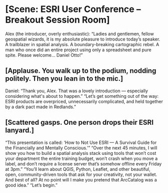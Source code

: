# [Scene: ESRI User Conference – Breakout Session Room]
Alex (the introducer, overly enthusiastic):
“Ladies and gentlemen, fellow geospatial wizards, it is my absolute pleasure to introduce today’s speaker. 
A trailblazer in spatial analysis. A boundary-breaking cartographic rebel. A man who once did an entire project using only a spreadsheet and pure spite. Please welcome… Daniel Otto!” 
## [Applause. You walk up to the podium, nodding politely. Then you lean in to the mic.]
Daniel:
“Thank you, Alex. That was a lovely introduction — especially considering what's about to happen.”
“Let’s get something out of the way: ESRI products are overpriced, unnecessarily complicated, and held together by a dark pact made in Redlands.”
## [Scattered gasps. One person drops their ESRI lanyard.]
“This presentation is called: ‘How to Not Use ESRI — A Survival Guide for the Financially and Mentally Conscious.’”
“Over the next 45 minutes, I will show you how to build a spatial analysis stack using tools that won’t cost your department the entire training budget, 
won’t crash when you move a label, and don’t require a license server that’s somehow offline every Friday at 3pm.”
“You’ll learn about QGIS, Python, Leaflet, and other beautiful, open, community-driven tools that ask for your creativity, not your wallet. 
And best of all? At no point will I make you pretend that ArcCatalog was a good idea.”
“Let’s begin.”
